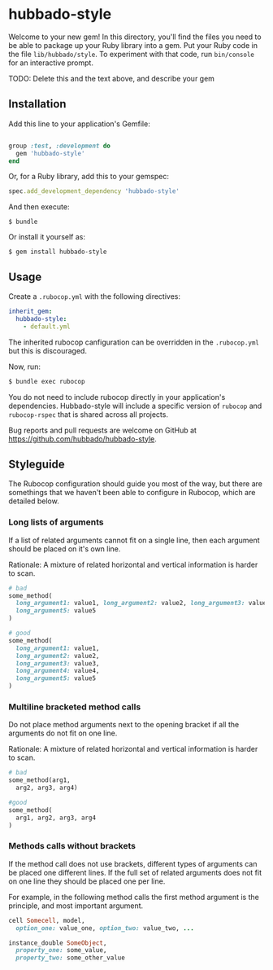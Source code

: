 # hubbado-style

Welcome to your new gem! In this directory, you'll find the files you need to be able to package up your Ruby library into a gem. Put your Ruby code in the file `lib/hubbado/style`. To experiment with that code, run `bin/console` for an interactive prompt.

TODO: Delete this and the text above, and describe your gem

## Installation

Add this line to your application's Gemfile:

```ruby

group :test, :development do
  gem 'hubbado-style'
end
```

Or, for a Ruby library, add this to your gemspec:

```ruby
spec.add_development_dependency 'hubbado-style'
```

And then execute:

    $ bundle

Or install it yourself as:

    $ gem install hubbado-style

## Usage

Create a `.rubocop.yml` with the following directives:

```yaml
inherit_gem:
  hubbado-style:
    - default.yml
```

The inherited rubocop canfiguration can be overridden in the `.rubocop.yml` but this is discouraged.

Now, run:

```bash
$ bundle exec rubocop
```

You do not need to include rubocop directly in your application's dependencies. Hubbado-style will include a specific version of `rubocop` and `rubocop-rspec` that is shared across all projects.

Bug reports and pull requests are welcome on GitHub at https://github.com/hubbado/hubbado-style.

## Styleguide

The Rubocop configuration should guide you most of the way, but there are somethings that we haven't been able to configure in Rubocop, which are detailed below.

### Long lists of arguments

If a  list of related arguments cannot fit on a single line, then each argument should be placed on it's own line.

Rationale: A mixture of related horizontal and vertical information is harder to scan.

```ruby
# bad
some_method(
  long_argument1: value1, long_argument2: value2, long_argument3: value3, long_argument4: value4,
  long_argument5: value5
)

# good
some_method(
  long_argument1: value1,
  long_argument2: value2,
  long_argument3: value3,
  long_argument4: value4,
  long_argument5: value5
)
```

### Multiline bracketed method calls 

Do not place method arguments next to the opening bracket if all the arguments do not fit on one line.

Rationale: A mixture of related horizontal and vertical information is harder to scan.


```ruby
# bad
some_method(arg1,
  arg2, arg3, arg4)

#good
some_method(
  arg1, arg2, arg3, arg4
)
```

### Methods calls without brackets

If the method call does not use brackets, different types of arguments can be placed one different lines. If the full set of related arguments does not fit on one line they should be placed one per line.

For example, in the following method calls the first method argument is the principle, and most important argument.

```ruby
cell Somecell, model,
  option_one: value_one, option_two: value_two, ...
```

```ruby
instance_double SomeObject,
  property_one: some_value,
  property_two: some_other_value
```
